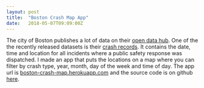 ```yaml
---
layout: post
title:  "Boston Crash Map App"
date:   2018-05-07T09:09:00Z
---
```


The city of Boston publishes a lot of data on their [open data hub](https://data.boston.gov/). One of the the recently released datasets is their [crash records](https://data.boston.gov/dataset/vision-zero-crash-records). It contains the date, time and location for all incidents where a public safety response was dispatched. I made an app that puts the locations on a map where you can filter by crash type, year, month, day of the week and time of day. The app url is [boston-crash-map.herokuapp.com](https://boston-crash-map.herokuapp.com/) and the source code is on github [here](https://github.com/dblackrun/boston_crash_records).
